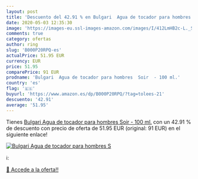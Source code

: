 ```yaml
---
layout: post
title: 'Descuento del 42.91 % en Bulgari  Agua de tocador para hombres  S'
date: 2020-05-03 12:35:30
image: 'https://images-eu.ssl-images-amazon.com/images/I/412LmHB2c-L._SL200_.jpg'
comments: true
category: ofertas
author: ring
slug: 'B000P20RPQ-es'
actualPrice: 51.95 EUR
currency: EUR
price: 51.95
comparePrice: 91 EUR
prodname: 'Bulgari  Agua de tocador para hombres  Soir  - 100 ml.'
country: 'es'
flag: '🇪🇸'
buyurl: 'https://www.amazon.es/dp/B000P20RPQ/?tag=tolees-21'
descuento: '42.91'
average: '51.95'
---
```


Tienes [Bulgari  Agua de tocador para hombres  Soir  - 100 ml.](https://www.amazon.es/dp/B000P20RPQ/?tag=tolees-21) con un 42.91 % de descuento con precio de oferta de 51.95 EUR (original: 91 EUR) en el siguiente enlace!

[![Bulgari  Agua de tocador para hombres  S](https://images-eu.ssl-images-amazon.com/images/I/412LmHB2c-L._SL200_.jpg)](https://www.amazon.es/dp/B000P20RPQ/?tag=tolees-21)

ℹ️:


[🛒 Accede a la oferta!!](https://www.amazon.es/dp/B000P20RPQ/?tag=tolees-21)
